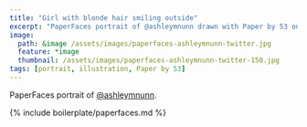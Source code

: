 ```yaml
---
title: "Girl with blonde hair smiling outside"
excerpt: "PaperFaces portrait of @ashleymnunn drawn with Paper by 53 on an iPad."
image: 
  path: &image /assets/images/paperfaces-ashleymnunn-twitter.jpg 
  feature: *image
  thumbnail: /assets/images/paperfaces-ashleymnunn-twitter-150.jpg
tags: [portrait, illustration, Paper by 53]
---
```


PaperFaces portrait of [@ashleymnunn](https://twitter.com/ashleymnunn).

{% include boilerplate/paperfaces.md %}
